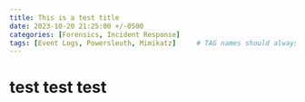 ```yaml
---
title: This is a test title
date: 2023-10-20 21:25:00 +/-0500
categories: [Forensics, Incident Response]
tags: [Event Logs, Powersleuth, Mimikatz]     # TAG names should always be lowercase
---
```


# **test test test**
